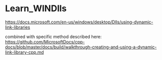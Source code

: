 # Learn_WINDlls

https://docs.microsoft.com/en-us/windows/desktop/Dlls/using-dynamic-link-libraries

combined with specific method described here:
https://github.com/MicrosoftDocs/cpp-docs/blob/master/docs/build/walkthrough-creating-and-using-a-dynamic-link-library-cpp.md

